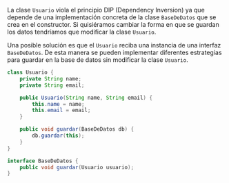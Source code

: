 La clase `Usuario` viola el principio DIP (Dependency Inversion) ya que depende
de una implementación concreta de la clase `BaseDeDatos` que se crea en el
constructor. Si quisiéramos cambiar la forma en que se guardan los datos
tendríamos que modificar la clase `Usuario`.

Una posible solución es que el `Usuario` reciba una instancia de una
interfaz `BaseDeDatos`. De esta manera se pueden implementar diferentes
estrategias para guardar en la base de datos sin modificar la clase `Usuario`.

```java
class Usuario {
    private String name;
    private String email;

    public Usuario(String name, String email) {
        this.name = name;
        this.email = email;
    }

    public void guardar(BaseDeDatos db) {
        db.guardar(this);
    }
}

interface BaseDeDatos {
    public void guardar(Usuario usuario);
}
```
